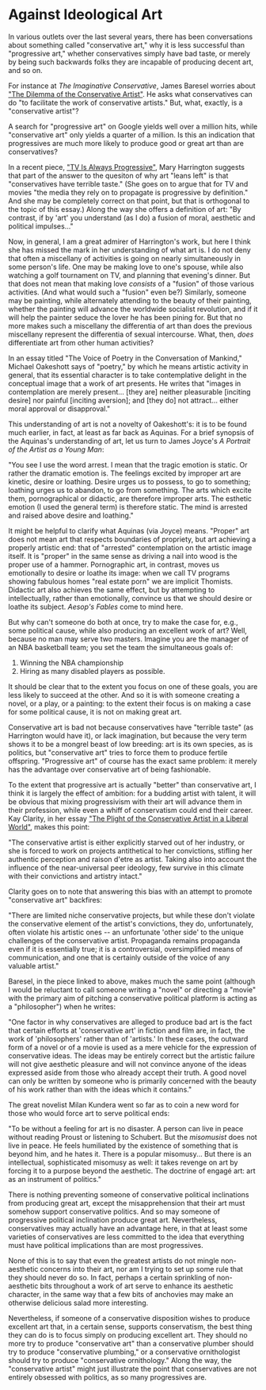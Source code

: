 # Against Ideological Art

In various outlets over the last several years, there has been conversations about something called "conservative
art," why it is less successful than "progressive art," whether conservatives simply have bad taste, or merely by being
such backwards folks they are incapable of producing decent art, and so on.


For instance at *The Imaginative Conservative*, James Baresel worries about ["The Dilemma of the Conservative
Artist"](https://theimaginativeconservative.org/2023/08/dilemma-conservative-artist-james-baresel.html).
He asks what conservatives can do "to facilitate the work of conservative artists." But, what, exactly, is a
"conservative artist"?

A search for "progressive art" on Google yields 
well over a million hits, while "conservative art" only yields a quarter of a million.
Is this an indication that progressives are much more likely to produce good or great art than are conservatives?

In a recent piece,
["TV Is Always Progressive"](https://americanmind.org/features/a-matter-of-taste/tv-is-always-progressive/),
Mary Harrington suggests that part of the answer to the quesiton of why art "leans left" is
that "conservatives have terrible taste." (She goes on to argue that for TV and movies "the media they rely on to
propagate is progressive by definition." And she may be completely correct on that point, but that is orthogonal to the
topic of this essay.) Along the way she offers a definition of art: "By contrast, if by 'art' you understand (as I do) a
fusion of moral, aesthetic and political impulses..."

Now, in general, I am a great admirer of Harrington's work, but here I think she has missed the mark in her
understanding of what art is.
I do not deny that often a miscellany of activities is going on nearly simultaneously
in some person's life. One may be making love to one's spouse, while also watching a golf tournament on TV, and planning
that evening's dinner. But that does not mean that making love *consists* of a "fusion" of those various activities.
(And what would such a "fusion" even be?) Similarly, someone may be painting, while alternately attending to the beauty of
their painting, whether the painting will advance the worldwide socialist revolution, and if it will help the painter
seduce the lover he has been pining for. But that no more makes such a miscellany the differentia of art than does the
previous miscellany represent the differentia of sexual intercourse.  What, then, *does* differentiate art from other
human activities?

In an essay titled "The Voice of Poetry in the Conversation of Mankind," Michael Oakeshott says of "poetry," by which he
means artistic activity in general, that its essential character is to take contemplative delight in the conceptual image
that a work of art presents. He writes that "images in contemplation are merely present... [they are]
neither pleasurable [inciting desire] nor painful [inciting aversion];
and [they do] not attract... either moral approval or disapproval."

This understanding of art is not a novelty of Oakeshott's: it is to be found much earlier, in fact, at least as far back
as Aquinas.  For a brief synopsis of the Aquinas's understanding of art, let us turn to James Joyce's *A Portrait of the
Artist as a Young Man*:

"You see I use the word arrest. I mean that the tragic emotion is static. Or rather the dramatic emotion is. The
feelings excited by improper art are kinetic, desire or loathing. Desire urges us to possess, to go to something;
loathing urges us to abandon, to go from something. The arts which excite them, pornographical or didactic, are
therefore improper arts. The esthetic emotion (I used the general term) is therefore static. The mind is arrested and
raised above desire and loathing."

It might be helpful to clarify what Aquinas (via Joyce) means. "Proper" art does not mean art that respects
boundaries of propriety, but art achieving a properly artistic end: that of "arrested" contemplation on the artistic image itself.
It is "proper" in the same sense as driving a nail into wood is the proper use of a hammer. Pornographic art, in
contrast, moves us emotionally to desire or loathe its image: when we call TV programs showing fabulous homes
"real estate porn" we are implicit Thomists. Didactic art also achieves the same effect, but by attempting to
intellectually, rather than emotionally, convince us that we should desire or loathe its subject. *Aesop's Fables*
come to mind here.

But why can't someone do both at once, try to make the case for, e.g., some political cause, while also producing an excellent
work of art?  Well, because no man may serve two masters. Imagine you are the manager of an NBA basketball team; you set the
team the simultaneous goals of:

1. Winning the NBA championship
2. Hiring as many disabled players as possible.

It should be clear that to the extent you focus on one of these goals, you are less likely to succeed at the other. And
so it is with someone creating a novel, or a play, or a painting: to the extent their focus is on making a case for
some political cause, it is not on making great art.

Conservative art is bad not because conservatives have "terrible taste" (as Harrington would have it),
or lack imagination, but because the very term shows
it to be a mongrel beast of low breeding: art is its own species, as is politics, but
"conservative art" tries to force them to
produce fertile offspring. "Progressive art" of course has the exact same problem: it merely has the advantage over
conservative art of being fashionable.

To the extent that progressive art is actually "better" than
conservative art, I think it is largely the effect of ambition: for a budding artist with talent, it will be obvious that
mixing progressivism with their art will advance them in their profession, while even a whiff of conservatism could
end their career. Kay Clarity, in her essay ["The Plight of the Conservative Artist in a Liberal
World"](https://theimaginativeconservative.org/2021/03/plight-conservative-artist-kay-clarity.html), makes this point:

"The conservative artist is either explicitly starved out of her industry, or she is forced to work on projects
antithetical to her convictions, stifling her authentic perception and raison d'etre as artist. Taking also into account
the influence of the near-universal peer ideology, few survive in this climate with their convictions and artistry
intact."

Clarity goes on to note that answering this bias with an attempt to promote "conservative art" backfires:

"There are limited niche conservative projects, but while these don't violate the conservative element of the artist's
convictions, they do, unfortunately, often violate his artistic ones -- an unfortunate 'other side' to the unique
challenges of the conservative artist. Propaganda remains propaganda even if it is essentially true; it is a
controversial, oversimplified means of communication, and one that is certainly outside of the voice of any valuable
artist."

Baresel, in the piece linked to above, makes much the same point (although I would be reluctant to call
someone writing a "novel" or directing a "movie" with the primary aim of pitching a conservative political platform is
acting as a "philosopher") when he writes:

"One factor in why conservatives are alleged to produce bad art is the fact that certain efforts at 'conservative art'
in fiction and film are, in fact, the work of 'philosophers' rather than of 'artists.' In these cases, the outward form
of a novel or of a movie is used as a mere vehicle for the expression of conservative ideas. The ideas may be entirely
correct but the artistic failure will not give aesthetic pleasure and will not convince anyone of the ideas expressed
aside from those who already accept their truth. A good novel can only be written by someone who is primarily concerned
with the beauty of his work rather than with the ideas which it contains."

The great novelist Milan Kundera went so far as to coin a new word for those who would force art to serve political
ends:

"To be without a feeling for art is no disaster. A person can live in peace without reading Proust or listening to
Schubert. But the *misomusist* does not live in peace. He feels humiliated by the existence of something that is beyond
him, and he hates it. There is a popular misomusy...
But there is an intellectual, sophisticated misomusy as
well: it takes revenge on art by forcing it to a purpose beyond the aesthetic. The doctrine of engagé art: art as an
instrument of politics."

There is nothing preventing someone of conservative political inclinations from producing great art, except the
misapprehension that their art must somehow support conservative politics. And so may someone of progressive political
inclination produce great art. Nevertheless, conservatives may actually have an advantage here, in that at least some
varieties of conservatives are less committed to the idea that everything must have political implications than are most
progressives.


None of this is to say that even the greatest artists do not mingle non-aesthetic concerns into their art, nor am I trying to
set up some rule that they should never do so. In fact, perhaps a certain sprinkling of non-aesthetic bits throughout a
work of art serve to enhance its aesthetic character, in the same way that a few bits of anchovies may make an otherwise
delicious salad more interesting. 


Nevertheless, if someone of a conservative disposition wishes
to produce excellent art that, in a certain sense, supports
conservatism, the best thing they can do is to focus simply on producing excellent art.
They should no more try to produce "conservative art" than a conservative plumber should try to produce "conservative
plumbing," or a conservative ornithologist should try to produce "conservative ornithology."
Along the way, the "conservative artist" might just illustrate the point
that conservatives are not entirely obsessed with politics, as so many progressives are.


